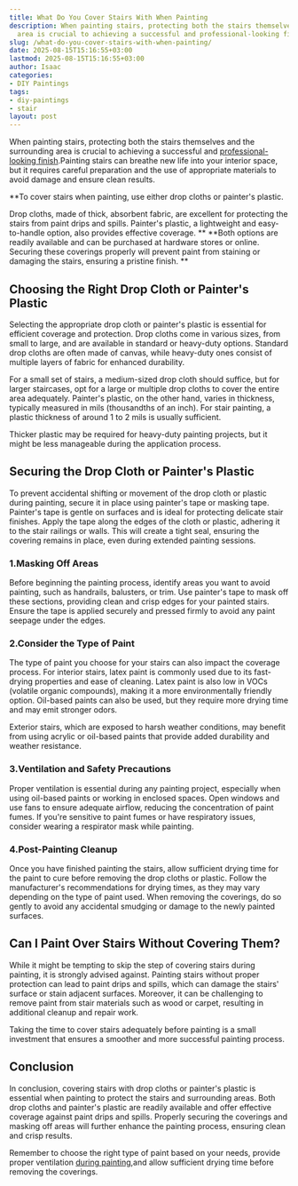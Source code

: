 ```yaml
---
title: What Do You Cover Stairs With When Painting
description: When painting stairs, protecting both the stairs themselves and the surrounding
  area is crucial to achieving a successful and professional-looking finish .
slug: /what-do-you-cover-stairs-with-when-painting/
date: 2025-08-15T15:16:55+03:00
lastmod: 2025-08-15T15:16:55+03:00
author: Isaac
categories:
- DIY Paintings
tags:
- diy-paintings
- stair
layout: post
---
```

When painting stairs, protecting both the stairs themselves and the surrounding area is crucial to achieving a successful and [professional-looking finish](https://pestpolicy.com/how-many-coats-of-paint-on-the-ceiling/).Painting stairs can breathe new life into your interior space, but it requires careful preparation and the use of appropriate materials to avoid damage and ensure clean results.

**To cover stairs when painting, use either drop cloths or painter's plastic.

Drop cloths, made of thick, absorbent fabric, are excellent for protecting the stairs from paint drips and spills. Painter's plastic, a lightweight and easy-to-handle option, also provides effective coverage. ** **Both options are readily available and can be purchased at hardware stores or online. Securing these coverings properly will prevent paint from staining or damaging the stairs, ensuring a pristine finish. **

##  **Choosing the Right Drop Cloth or Painter's Plastic**

Selecting the appropriate drop cloth or painter's plastic is essential for efficient coverage and protection. Drop cloths come in various sizes, from small to large, and are available in standard or heavy-duty options. Standard drop cloths are often made of canvas, while heavy-duty ones consist of multiple layers of fabric for enhanced durability.

For a small set of stairs, a medium-sized drop cloth should suffice, but for larger staircases, opt for a large or multiple drop cloths to cover the entire area adequately. Painter's plastic, on the other hand, varies in thickness, typically measured in mils (thousandths of an inch). For stair painting, a plastic thickness of around 1 to 2 mils is usually sufficient.

Thicker plastic may be required for heavy-duty painting projects, but it might be less manageable during the application process.

##  **Securing the Drop Cloth or Painter's Plastic**

To prevent accidental shifting or movement of the drop cloth or plastic during painting, secure it in place using painter's tape or masking tape. Painter's tape is gentle on surfaces and is ideal for protecting delicate stair finishes. Apply the tape along the edges of the cloth or plastic, adhering it to the stair railings or walls. This will create a tight seal, ensuring the covering remains in place, even during extended painting sessions.

###  1.**Masking Off Areas**

Before beginning the painting process, identify areas you want to avoid painting, such as handrails, balusters, or trim. Use painter's tape to mask off these sections, providing clean and crisp edges for your painted stairs. Ensure the tape is applied securely and pressed firmly to avoid any paint seepage under the edges.

###  2.**Consider the Type of Paint**

The type of paint you choose for your stairs can also impact the coverage process. For interior stairs, latex paint is commonly used due to its fast-drying properties and ease of cleaning. Latex paint is also low in VOCs (volatile organic compounds), making it a more environmentally friendly option. Oil-based paints can also be used, but they require more drying time and may emit stronger odors.

Exterior stairs, which are exposed to harsh weather conditions, may benefit from using acrylic or oil-based paints that provide added durability and weather resistance.

###  3.**Ventilation and Safety Precautions**

Proper ventilation is essential during any painting project, especially when using oil-based paints or working in enclosed spaces. Open windows and use fans to ensure adequate airflow, reducing the concentration of paint fumes. If you're sensitive to paint fumes or have respiratory issues, consider wearing a respirator mask while painting.

###  4.**Post-Painting Cleanup**

Once you have finished painting the stairs, allow sufficient drying time for the paint to cure before removing the drop cloths or plastic. Follow the manufacturer's recommendations for drying times, as they may vary depending on the type of paint used. When removing the coverings, do so gently to avoid any accidental smudging or damage to the newly painted surfaces.

##  **Can I Paint Over Stairs Without Covering Them?**

While it might be tempting to skip the step of covering stairs during painting, it is strongly advised against. Painting stairs without proper protection can lead to paint drips and spills, which can damage the stairs' surface or stain adjacent surfaces. Moreover, it can be challenging to remove paint from stair materials such as wood or carpet, resulting in additional cleanup and repair work.

Taking the time to cover stairs adequately before painting is a small investment that ensures a smoother and more successful painting process.

##  **Conclusion**

In conclusion, covering stairs with drop cloths or painter's plastic is essential when painting to protect the stairs and surrounding areas. Both drop cloths and painter's plastic are readily available and offer effective coverage against paint drips and spills. Properly securing the coverings and masking off areas will further enhance the painting process, ensuring clean and crisp results.

Remember to choose the right type of paint based on your needs, provide proper ventilation [during painting](https://pestpolicy.com/how-to-decorate-a-stairwell/),and allow sufficient drying time before removing the coverings.
